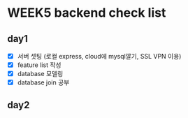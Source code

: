 # WEEK5 backend check list

## day1
- [x] 서버 셋팅 (로컬 express, cloud에 mysql깔기, SSL VPN 이용)
- [x] feature list 작성
- [x] database 모델링
- [x] database join 공부

## day2


